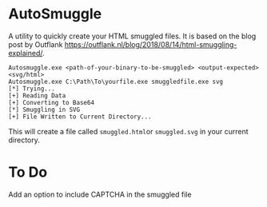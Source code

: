 # AutoSmuggle
A utility to quickly create your HTML smuggled files.
It is based on the blog post by Outflank https://outflank.nl/blog/2018/08/14/html-smuggling-explained/.

```
Autosmuggle.exe <path-of-your-binary-to-be-smuggled> <output-expected> <svg/html>
Autosmuggle.exe C:\Path\To\yourfile.exe smuggledfile.exe svg
[*] Trying...
[+] Reading Data
[+] Converting to Base64
[*] Smuggling in SVG
[+] File Written to Current Directory...
```  

This will create a file called `smuggled.html`or `smuggled.svg` in your current directory.


# To Do
Add an option to include CAPTCHA in the smuggled file
